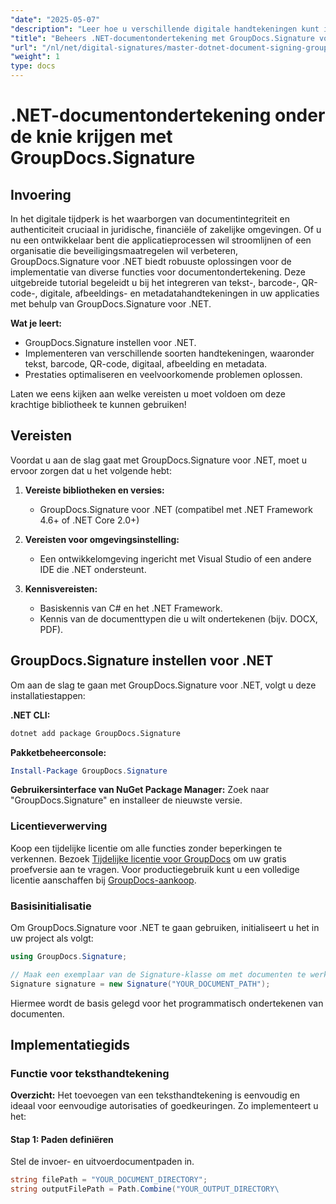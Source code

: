 ```yaml
---
"date": "2025-05-07"
"description": "Leer hoe u verschillende digitale handtekeningen kunt integreren met GroupDocs.Signature voor .NET. Verbeter de documentbeveiliging en stroomlijn processen efficiënt."
"title": "Beheers .NET-documentondertekening met GroupDocs.Signature voor veilige digitale handtekeningen"
"url": "/nl/net/digital-signatures/master-dotnet-document-signing-groupdocs-signature/"
"weight": 1
type: docs
---
```

# .NET-documentondertekening onder de knie krijgen met GroupDocs.Signature

## Invoering

In het digitale tijdperk is het waarborgen van documentintegriteit en authenticiteit cruciaal in juridische, financiële of zakelijke omgevingen. Of u nu een ontwikkelaar bent die applicatieprocessen wil stroomlijnen of een organisatie die beveiligingsmaatregelen wil verbeteren, GroupDocs.Signature voor .NET biedt robuuste oplossingen voor de implementatie van diverse functies voor documentondertekening. Deze uitgebreide tutorial begeleidt u bij het integreren van tekst-, barcode-, QR-code-, digitale, afbeeldings- en metadatahandtekeningen in uw applicaties met behulp van GroupDocs.Signature voor .NET.

**Wat je leert:**
- GroupDocs.Signature instellen voor .NET.
- Implementeren van verschillende soorten handtekeningen, waaronder tekst, barcode, QR-code, digitaal, afbeelding en metadata.
- Prestaties optimaliseren en veelvoorkomende problemen oplossen.

Laten we eens kijken aan welke vereisten u moet voldoen om deze krachtige bibliotheek te kunnen gebruiken!

## Vereisten

Voordat u aan de slag gaat met GroupDocs.Signature voor .NET, moet u ervoor zorgen dat u het volgende hebt:

1. **Vereiste bibliotheken en versies:**
   - GroupDocs.Signature voor .NET (compatibel met .NET Framework 4.6+ of .NET Core 2.0+)

2. **Vereisten voor omgevingsinstelling:**
   - Een ontwikkelomgeving ingericht met Visual Studio of een andere IDE die .NET ondersteunt.

3. **Kennisvereisten:**
   - Basiskennis van C# en het .NET Framework.
   - Kennis van de documenttypen die u wilt ondertekenen (bijv. DOCX, PDF).

## GroupDocs.Signature instellen voor .NET

Om aan de slag te gaan met GroupDocs.Signature voor .NET, volgt u deze installatiestappen:

**.NET CLI:**
```bash
dotnet add package GroupDocs.Signature
```

**Pakketbeheerconsole:**
```powershell
Install-Package GroupDocs.Signature
```

**Gebruikersinterface van NuGet Package Manager:**
Zoek naar "GroupDocs.Signature" en installeer de nieuwste versie.

### Licentieverwerving

Koop een tijdelijke licentie om alle functies zonder beperkingen te verkennen. Bezoek [Tijdelijke licentie voor GroupDocs](https://purchase.groupdocs.com/temporary-license/) om uw gratis proefversie aan te vragen. Voor productiegebruik kunt u een volledige licentie aanschaffen bij [GroupDocs-aankoop](https://purchase.groupdocs.com/buy).

### Basisinitialisatie

Om GroupDocs.Signature voor .NET te gaan gebruiken, initialiseert u het in uw project als volgt:

```csharp
using GroupDocs.Signature;

// Maak een exemplaar van de Signature-klasse om met documenten te werken
Signature signature = new Signature("YOUR_DOCUMENT_PATH");
```

Hiermee wordt de basis gelegd voor het programmatisch ondertekenen van documenten.

## Implementatiegids

### Functie voor teksthandtekening

**Overzicht:**
Het toevoegen van een teksthandtekening is eenvoudig en ideaal voor eenvoudige autorisaties of goedkeuringen. Zo implementeert u het:

#### Stap 1: Paden definiëren
Stel de invoer- en uitvoerdocumentpaden in.

```csharp
string filePath = "YOUR_DOCUMENT_DIRECTORY";
string outputFilePath = Path.Combine("YOUR_OUTPUT_DIRECTORY\